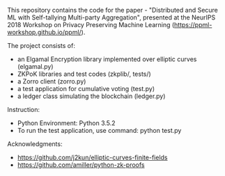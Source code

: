 This repository contains the code for the paper - "Distributed and Secure ML with Self-tallying Multi-party Aggregation", presented at the NeurIPS 2018 Workshop on Privacy Preserving Machine Learning (https://ppml-workshop.github.io/ppml/).

The project consists of:

- an Elgamal Encryption library implemented over elliptic curves (elgamal.py)
- ZKPoK libraries and test codes  (zkplib/, tests/)
- a Zorro client (zorro.py)
- a test application for cumulative voting (test.py)
- a ledger class simulating the blockchain (ledger.py)

Instruction:
- Python Environment: Python 3.5.2
- To run the test application, use command: python test.py

Acknowledgments:
- https://github.com/j2kun/elliptic-curves-finite-fields
- https://github.com/amiller/python-zk-proofs

